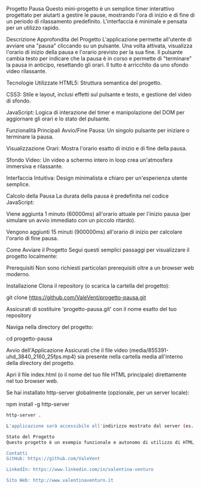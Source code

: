 Progetto Pausa
Questo mini-progetto è un semplice timer interattivo progettato per aiutarti a gestire le pause, mostrando l'ora di inizio e di fine di un periodo di rilassamento predefinito. L'interfaccia è minimale e pensata per un utilizzo rapido.

Descrizione Approfondita del Progetto
L'applicazione permette all'utente di avviare una "pausa" cliccando su un pulsante. Una volta attivata, visualizza l'orario di inizio della pausa e l'orario previsto per la sua fine. Il pulsante cambia testo per indicare che la pausa è in corso e permette di "terminare" la pausa in anticipo, resettando gli orari. Il tutto è arricchito da uno sfondo video rilassante.

Tecnologie Utilizzate
HTML5: Struttura semantica del progetto.

CSS3: Stile e layout, inclusi effetti sul pulsante e testo, e gestione del video di sfondo.

JavaScript: Logica di interazione del timer e manipolazione del DOM per aggiornare gli orari e lo stato del pulsante.

Funzionalità Principali
Avvio/Fine Pausa: Un singolo pulsante per iniziare o terminare la pausa.

Visualizzazione Orari: Mostra l'orario esatto di inizio e di fine della pausa.

Sfondo Video: Un video a schermo intero in loop crea un'atmosfera immersiva e rilassante.

Interfaccia Intuitiva: Design minimalista e chiaro per un'esperienza utente semplice.

Calcolo della Pausa
La durata della pausa è predefinita nel codice JavaScript:

Viene aggiunta 1 minuto (60000ms) all'orario attuale per l'inizio pausa (per simulare un avvio immediato con un piccolo ritardo).

Vengono aggiunti 15 minuti (900000ms) all'orario di inizio per calcolare l'orario di fine pausa.

Come Avviare il Progetto
Segui questi semplici passaggi per visualizzare il progetto localmente:

Prerequisiti
Non sono richiesti particolari prerequisiti oltre a un browser web moderno.

Installazione
Clona il repository (o scarica la cartella del progetto):

git clone https://github.com/ValeVent/progetto-pausa.git

Assicurati di sostituire 'progetto-pausa.git' con il nome esatto del tuo repository

Naviga nella directory del progetto:

cd progetto-pausa

Avvio dell'Applicazione
Assicurati che il file video (media/855391-uhd_3840_2160_25fps.mp4) sia presente nella cartella media all'interno della directory del progetto.

Apri il file index.html (o il nome del tuo file HTML principale) direttamente nel tuo browser web.

Se hai installato http-server globalmente (opzionale, per un server locale):

npm install -g http-server
```bash
http-server .

L'applicazione sarà accessibile all'indirizzo mostrato dal server (es. http://localhost:8080).

Stato del Progetto
Questo progetto è un esempio funzionale e autonomo di utilizzo di HTML, CSS e JavaScript per un'interfaccia utente interattiva.

Contatti
GitHub: https://github.com/ValeVent

LinkedIn: https://www.linkedin.com/in/valentina-venturo

Sito Web: http://www.valentinaventuro.it
